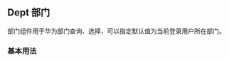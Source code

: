 <div class="demo-header">
<p class="overviewicon">
  <span class="wapi-business-department"/>
</p>

## Dept 部门

<nova-uxlink widget-name="Dept"></nova-uxlink>

部门组件用于华为部门查询、选择，可以指定默认值为当前登录用户所在部门。
</div>

### 基本用法

<nova-demo-view link="dept/basic-usage"></nova-demo-view>

<br>

<nova-attributes link="dept"></nova-attributes>

